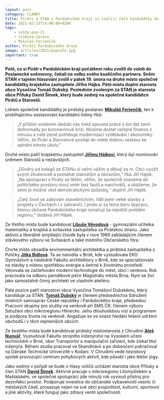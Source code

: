 ```yaml
---
layout: post
category: CLANKY
title: Piráti a STAN v Pardubickém kraji si zvolili čelo kandidátky do PSP
date: 2021-02-23T14:00:00+0200
tags: 
    - volby-psp-21
    - tiskova-zprava
    - Mikuláš-Ferjenčík
author: Piráti Pardubického kraje
image: articles/2021/pspcelo.jpg
important: true
---
```

**Poté, co si Piráti v Pardubickém kraji počátkem roku zvolili do voleb do Poslanecké sněmovny, čekali na volbu svého koaličního partnera. Sněm STAN v tajném hlasování zvolil v pátek 19. února na druhé místo společné kandidátky krajského zastupitele Jiřího Hájka. Páté místo doplní starosta obce Vysočina Tomáš Dubský. Posledním zvoleným za STAN je starosta obce Příluky David Šimek, který bude sedmý na společné kandidátce Pirátů a Starostů.**

Lídrem společné kandidátky je pirátský poslanec **[Mikuláš Ferjenčík](https://www.pirati.cz/lide/mikulas-ferjencik/)**, ten k probíhajícímu sestavování kandidátní listiny říká:
> „V příštím volebním období nás čeká spousta práce s tím dát zemi dohromady po koronavirové krizi. Musíme dostat veřejné finance z mínusu a celá země potřebuje modernizaci vzdělávání i ekonomiky. Věřím, že Piráti a Starostové posílají do voleb dobrou sestavu ke splnění tohoto úkolu.”

Druhé místo patří krajskému zastupiteli **[Jiřímu Hájkovi](https://www.starostove-nezavisli.cz/volby/archiv/parlamentni-volby-2017/pardubicky-kraj/hajek-jiri)**, který byl nominován sněmem Starostů a nezávislých. 
>„Důvěry od kolegů ze STANu si velmi vážím a děkuji za ni. Chci využít svých zkušeností a pomáhat starostům a občanům,“ říká Jiří Hájek. „Na spolupráci s Piráty se těším, věřím, že společně vneseme do politického prostoru nový směr bez faulů a naschválů, a ukážeme, že zemi je možné vést demokratickými způsoby,“ doplnil Jiří Hájek.

>„Celý život se zabývám stavebnictvím, řídil jsem velké stavby a projekty v Čechách i v zahraničí. I proto si za téma beru dopravu, kterou občané Pardubického kraje označují za největší problém regionu,“ dodává Jiří Hájek.

Ze třetího místa bude kandidovat **[Libuše Vévodová](https://pardubicky.pirati.cz/lide/libuse-vevodova/)** - gymnaziální učitelka matematiky a krajská a svitavská zastupitelka za Pirátskou stranu. Jako aktivní a liberálně smýšlející člověk byla v roce 1989 zakládajícím členem stávkového výboru ve Svitavách a také místního Občanského fóra.

Čtvrté místo obsadila environmentální architektka a pirátská zastupitelka z Poličky **[Jitka Bidlová](https://pardubicky.pirati.cz/lide/jitka-bidlova/)**. Ta se narodila v Brně, kde vystudovala EKO Gymnázium a následně Fakultu architektury v Brně, kde se specializovala na stavby s nízkou spotřebou energie a šetrné k životnímu prostředí. Věnovala se začleňování moderní technologie do měst, obcí i venkova. Rok pracovala na odboru památkové péče Magistrátu města Brna. Nyní se živí jako samostatně činný architekt ve vlastním ateliéru.

Pátá pozice patří starostovi obce Vysočina Tomášovi Dubskému, který kandiduje za STAN. **[Tomáš Dubský](https://www.stan-pardubickykraj.cz/tomas-dubsky/)** je členem předsednictva Sdružení místních samospráv České republiky i Pardubického kraje, předsedou Pracovní skupiny pro služby na venkově při SMS ČR, členem výboru Sdružení obcí mikroregionu Hlinecko. Jeho dlouhodobou vizí a programem je podpora života na venkově. Angažuje se ve snaze hledání řešení udržení obchodů i v těch nejmenších obcích.

Ze šestého místa bude kandidovat pirátský místostarosta z Chrudimi **[Aleš Nunvář](https://pardubicky.pirati.cz/lide/ales-nunvar/)**. Vystudoval Fakultu strojního inženýrství na Vysokém učení technickém v Brně, obor Transportní a manipulační zařízení, kde získal titul inženýra. Během studia pracoval ve Skandinávii a po dokončení pokračoval na Dánské Technické Univerzitě v Kodani. V Chrudimi vede neziskový spolek provozující centrum pohybových aktivit, kde působí i jako lektor jógy.

Jako sedmý v pořadí se bude o hlasy voličů ucházet starosta obce Příluky a člen STAN **[David Šimek](https://www.starostove-nezavisli.cz/regiony/pardubicky-kraj/nasi-kandidati-pro-krajske-volby-2020/simek-david)**. Aktivně pracuje v mikroregionu Litomyšlském a Maštalském, ve společné spolupráci zde minulý rok vyvinuli přístroj pro dezinfekci prostor. Podporuje investice do občanské vybavenosti vesnic či městských částí, prosazuje nejen na své obci pospolitost, kulturní, sportovní a jiné aktivity, které fungují jako zdravý ventil společnosti.
